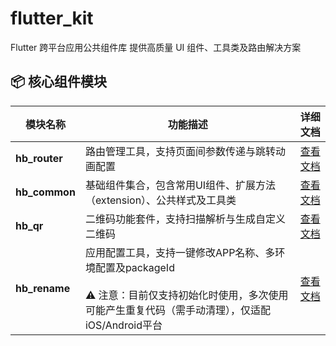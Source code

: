 # flutter_kit

Flutter 跨平台应用公共组件库
提供高质量 UI 组件、工具类及路由解决方案

## 📦 核心组件模块

| 模块名称 | 功能描述 | 详细文档 |
|----------|----------|----------|
| **hb_router** | 路由管理工具，支持页面间参数传递与跳转动画配置 | [查看文档](packages/hb_router/README.md) |
| **hb_common** | 基础组件集合，包含常用UI组件、扩展方法（extension）、公共样式及工具类 | [查看文档](packages/hb_common/README.md) |
| **hb_qr** | 二维码功能套件，支持扫描解析与生成自定义二维码 | [查看文档](packages/hb_qr/README.md) |
| **hb_rename** | 应用配置工具，支持一键修改APP名称、多环境配置及packageId<br/><br/>⚠️ 注意：目前仅支持初始化时使用，多次使用可能产生重复代码（需手动清理），仅适配iOS/Android平台 | [查看文档](packages/hb_rename/README.md) |
